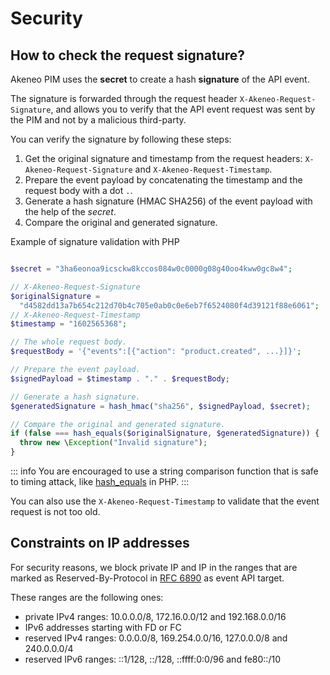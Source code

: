 # Security

## How to check the request signature?

Akeneo PIM uses the **secret** to create a hash **signature** of the API event.

The signature is forwarded through the request header `X-Akeneo-Request-Signature`, and allows you to verify that the API event request was sent by the PIM and not by a malicious third-party.

You can verify the signature by following these steps:

1. Get the original signature and timestamp from the request headers:
   `X-Akeneo-Request-Signature` and `X-Akeneo-Request-Timestamp`.
2. Prepare the event payload by concatenating the timestamp and the request body with a dot `.`.
3. Generate a hash signature (HMAC SHA256) of the event payload with the help of the _secret_.
4. Compare the original and generated signature.

Example of signature validation with PHP

```php

$secret = "3ha6eonoa9icsckw8kccos084w0c0000g08g40oo4kww0gc8w4";

// X-Akeneo-Request-Signature
$originalSignature =
  "d4582dd13a7b654c212d70b4c705e0ab0c0e6eb7f6524080f4d39121f88e6061";
// X-Akeneo-Request-Timestamp
$timestamp = "1602565368";

// The whole request body.
$requestBody = '{"events":[{"action": "product.created", ...}]}';

// Prepare the event payload.
$signedPayload = $timestamp . "." . $requestBody;

// Generate a hash signature.
$generatedSignature = hash_hmac("sha256", $signedPayload, $secret);

// Compare the original and generated signature.
if (false === hash_equals($originalSignature, $generatedSignature)) {
  throw new \Exception("Invalid signature");
}
```

::: info
You are encouraged to use a string comparison function that is safe to timing attack, like [hash_equals](https://www.php.net/manual/en/function.hash-equals.php) in PHP.
:::

You can also use the `X-Akeneo-Request-Timestamp` to validate that the event request is not too old.

## Constraints on IP addresses 

For security reasons, we block private IP and IP in the ranges that are marked as Reserved-By-Protocol in [RFC 6890](http://www.faqs.org/rfcs/rfc6890.html) as event API target. 

These ranges are the following ones:
- private IPv4 ranges: 10.0.0.0/8, 172.16.0.0/12 and 192.168.0.0/16
- IPv6 addresses starting with FD or FC
- reserved IPv4 ranges: 0.0.0.0/8, 169.254.0.0/16, 127.0.0.0/8 and 240.0.0.0/4
- reserved IPv6 ranges: ::1/128, ::/128, ::ffff:0:0/96 and fe80::/10
